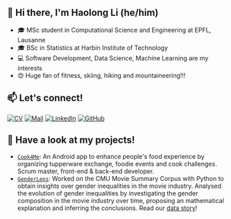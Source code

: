 ## 👋 Hi there, I'm Haolong Li (he/him)

* 🎓 MSc student in Computational Science and Engineering at EPFL, Lausanne
* 🎓 BSc in Statistics at Harbin Institute of Technology 
* 💻 Software Development, Data Science, Machine Learning are my interests
* 😍 Huge fan of fitness, skiing, hiking and mountaineering!!!


## 📫 Let's connect!

[![CV](https://img.shields.io/badge/-CV-yellow)](https://github.com/Tachi-67/Haolli/blob/main/CV_Haolong.pdf)
[![Mail](https://img.shields.io/badge/-Email-blue)](mailto:haolong.li@epfl.com)
[![LinkedIn](https://img.shields.io/badge/linkedin-%230077B5.svg?logo=linkedin&logoColor=white)](https://www.linkedin.com/in/haolong-li-3b6512256/)
[![GitHub](https://img.shields.io/badge/github-%23121011.svg?logo=github&logoColor=white)](https://www.github.com/Tachi-67)


## 🔨 Have a look at my projects!
* [`Cook4Me`](https://github.com/cook4me/android): An Android app to enhance people's food experience by organizing tupperware exchange, foodie events and cook challenges. Scrum master, front-end & back-end developer.
* [`GenderLens`](https://github.com/epfl-ada/ada-2022-project-alldatapointaccurate): Worked on the CMU Movie Summary Corpus with Python to obtain insights over gender inequalities in the movie industry. Analysed the evolution of gender inequalities by investigating the gender
composition in the movie industry over time, proposing an mathematical explanation and inferring the conclusions. Read our [data story](https://zns2019.github.io/ADA-datastory/)!

